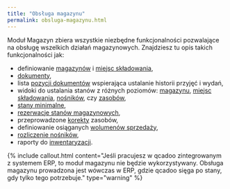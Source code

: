 ```yaml
---
title: "Obsługa magazynu"
permalink: obsluga-magazynu.html
---
```


Moduł Magazyn zbiera wszystkie niezbędne funkcjonalności pozwalające na obsługę wszelkich działań magazynowych. Znajdziesz tu opis takich funkcjonalności jak:

- definiowanie [magazynów](/magazyny) i [miejsc składowania](/miejsca-skladowania),
- [dokumenty](/dokumenty),
- lista [pozycji dokumentów](/pozycje-dokumentow) wspierająca ustalanie historii przyjęć i wydań,
- widoki do ustalania stanów z różnych poziomów: [magazynu](/stany-magazynow), [miejsc składowania](/stany-miejsc-skladowania), [nośników](/stan-palet), czy [zasobów](/zasoby),
- [stany minimalne](/stan-min),
- [rezerwacje stanów magazynowych](/rezerwacje-stanow),
- przeprowadzone [korekty](/korekty) zasobów,
- definiowanie osiąganych [wolumenów sprzedaży](/wolumen-sprzedazy),
- [rozliczenie nośników](/rozliczenie-palet),
- raporty do [inwentaryzacji](/inwentaryzacja).

{% include callout.html content="Jeśli pracujesz w qcadoo zintegrowanym z systemem ERP, to moduł magazynu nie będzie wykorzystywany. Obsługa magazynu prowadzona jest wówczas w ERP, gdzie qcadoo sięga po stany, gdy tylko tego potrzebuje." type="warning" %}

